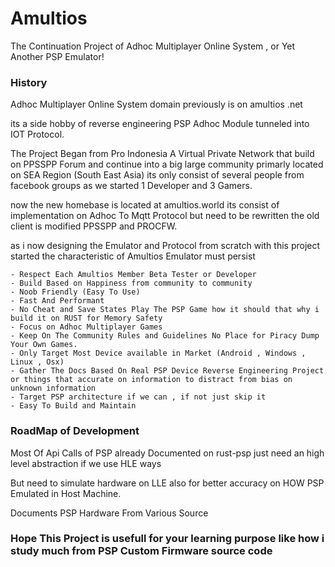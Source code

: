 # Amultios

The Continuation Project of Adhoc Multiplayer Online System , or Yet Another PSP Emulator!

### History

Adhoc Multiplayer Online System domain previously is on amultios .net

its a side hobby of reverse engineering PSP Adhoc Module tunneled into IOT Protocol.

The Project Began from Pro Indonesia A Virtual Private Network that build on PPSSPP Forum and continue into a big large community primarly located on SEA Region (South East Asia) its only consist of several people from facebook groups as we started 1 Developer and 3 Gamers.

now the new homebase is located at amultios.world its consist of implementation on Adhoc To Mqtt Protocol but need to be rewritten the old client is modified PPSSPP and PROCFW.

as i now designing the Emulator and Protocol from scratch with this project started the characteristic of Amultios Emulator must persist

```
- Respect Each Amultios Member Beta Tester or Developer
- Build Based on Happiness from community to community
- Noob Friendly (Easy To Use)
- Fast And Performant 
- No Cheat and Save States Play The PSP Game how it should that why i build it on RUST for Memory Safety
- Focus on Adhoc Multiplayer Games
- Keep On The Community Rules and Guidelines No Place for Piracy Dump Your Own Games.
- Only Target Most Device available in Market (Android , Windows , Linux , Osx)
- Gather The Docs Based On Real PSP Device Reverse Engineering Project or things that accurate on information to distract from bias on unknown information
- Target PSP architecture if we can , if not just skip it
- Easy To Build and Maintain
```
  
### RoadMap of Development
Most Of Api Calls of PSP already Documented on rust-psp just need an high level abstraction if we use HLE ways 

But need to simulate hardware on LLE also for better accuracy on HOW PSP Emulated in Host Machine.

Documents PSP Hardware From Various Source

### Hope This Project is usefull for your learning purpose like how i study much from PSP Custom Firmware source code


